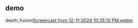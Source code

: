 
## demo  
depth_fusion[Screencast from 12-11-2024 10:35:15 PM.webm](https://github.com/user-attachments/assets/baf58067-0dd9-4933-9c66-57fa8119de61)
